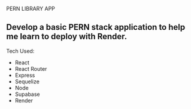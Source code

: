 PERN LIBRARY APP

## Develop a basic PERN stack application to help me learn to deploy with Render.

Tech Used:
- React
- React Router
- Express
- Sequelize
- Node
- Supabase
- Render
